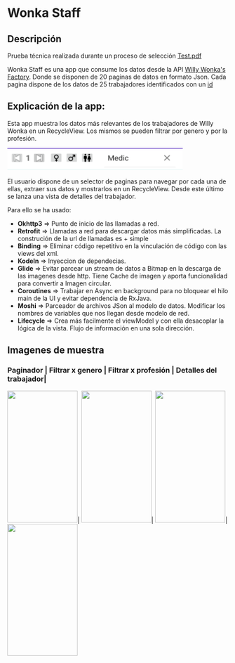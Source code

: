 # Wonka Staff 
 
## Descripción
Prueba técnica realizada durante un proceso de selección [Test.pdf](https://github.com/jorgesanme/Wonka_Staff/blob/main/images/Napptillus_Android%20Developer.pdf)

Wonka Staff es una app que consume los datos desde la API  [Willy Wonka's Factory](https://2q2woep105.execute-api.eu-west-1.amazonaws.com/napptilus/oompa-loompas). Donde se disponen de 20 paginas de datos en formato Json. Cada pagina dispone de los datos de 25 trabajadores identificados con un [id](https://2q2woep105.execute-api.eu-west-1.amazonaws.com/napptilus/oompa-loompas/1)


## Explicación de la app:
Esta app muestra los datos más relevantes de los trabajadores de Willy Wonka en un RecycleView. Los mismos se pueden filtrar por genero y por la profesión.

<img src="https://github.com/jorgesanme/Wonka_Staff/blob/main/images/top_bar.png" width="400" height="50" />

El usuario dispone de un selector de paginas para navegar por cada una de ellas, extraer sus datos y mostrarlos en un RecycleView.  Desde este último se lanza una vista de detalles del trabajador. 


Para ello se ha usado:

- **Okhttp3**  => Punto de inicio de las llamadas a red.
- **Retrofit**  => Llamadas a red para descargar datos más simplificadas. La construción de la url de llamadas es + simple
- **Binding** => Eliminar código repetitivo en la vinculación de código con las views del xml.
- **KodeIn** => Inyeccion de dependecias.
- **Glide**  => Evitar parcear un stream de datos a Bitmap en la descarga de las imagenes desde http. Tiene Cache de imagen y aporta funcionalidad para convertir a Imagen circular. 
- **Coroutines** => Trabajar en Async en background para no bloquear el hilo main de la UI y evitar dependencia de RxJava.
- **Moshi** => Parceador de archivos JSon al modelo de datos. Modificar los nombres de variables que nos llegan desde modelo de red.
- **Lifecycle** => Crea más facilmente el viewModel y con ella desacoplar la lógica de la vista. Flujo de información en una sola dirección.   


## Imagenes de muestra
### Paginador   | Filtrar x genero |  Filtrar x profesión  | Detalles del trabajador|
<img src="https://github.com/jorgesanme/Wonka_Staff/blob/main/images/Wonka_Staff_1.gif" width="160" height="300" />|
<img src="https://github.com/jorgesanme/Wonka_Staff/blob/main/images/Wonka_Staff_2.gif" width="160" height="300" />|
<img src="https://github.com/jorgesanme/Wonka_Staff/blob/main/images/Wonka_Staff_3.gif" width="160" height="300" />|
<img src="https://github.com/jorgesanme/Wonka_Staff/blob/main/images/Wonka_Staff_4.gif" width="160" height="300" />

